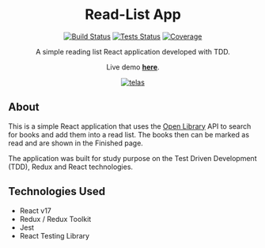 <div align="center">

  # Read-List App

  [![Build Status][build-badge]][build] [![Tests Status][tests-badge]][tests] [![Coverage][coverage-badge]][coverage]

  A simple reading list React application developed with TDD.

  Live demo **[here](http://joserogeriofilho.github.io/read-list-app)**.

  [![telas](https://user-images.githubusercontent.com/12038461/125882675-e09b758f-3657-49ca-9c40-50f4f0a83c0a.png)](http://joserogeriofilho.github.io/read-list-app)

</div>

## About
This is a simple React application that uses the [Open Library](https://openlibrary.org/) API to search for books and add them into a read list. The books then can be marked as read and are shown in the Finished page.

The application was built for study purpose on the Test Driven Development (TDD), Redux and React technologies.

## Technologies Used
* React v17
* Redux / Redux Toolkit
* Jest 
* React Testing Library



[tests]: https://github.com/joserogeriofilho/read-list-app/actions?query=workflow%3Anode-test
[tests-badge]: https://img.shields.io/github/workflow/status/joserogeriofilho/read-list-app/node-test?label=Tests
[build]: https://github.com/joserogeriofilho/read-list-app/actions?query=workflow%3Anode-build
[build-badge]: https://img.shields.io/github/workflow/status/joserogeriofilho/read-list-app/node-build?label=Build
[coverage]: https://app.codecov.io/gh/joserogeriofilho/read-list-app
[coverage-badge]: https://img.shields.io/codecov/c/github/joserogeriofilho/read-list-app?label=Coverage

